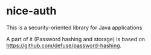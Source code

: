 # nice-auth
This is a security-oriented library for Java applications

A part of it (Password hashing and storage) is based on https://github.com/defuse/password-hashing.
